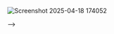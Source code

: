 ![Screenshot 2025-04-18 174052](https://github.com/user-attachments/assets/82f33c37-127f-425d-a8b8-44f1f450c291)

-->
